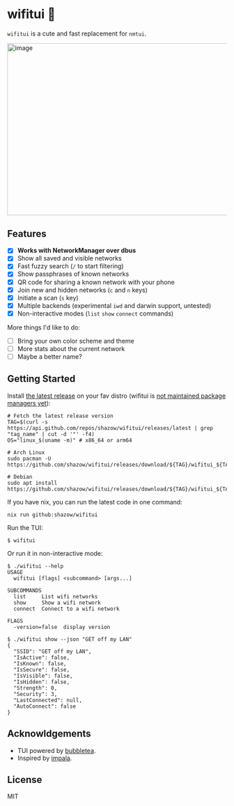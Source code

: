 # wifitui 🫣

`wifitui` is a cute and fast replacement for `nmtui`.

<img width="821.5" height="395.5" alt="image" src="https://github.com/user-attachments/assets/0982a201-0b41-4c52-a80e-7cf24915c763" />

## Features

- [x] **Works with NetworkManager over dbus**
- [x] Show all saved and visible networks
- [x] Fast fuzzy search (`/` to start filtering)
- [x] Show passphrases of known networks
- [x] QR code for sharing a known network with your phone
- [x] Join new and hidden networks (`c` and `n` keys)
- [x] Initiate a scan (`s` key)
- [x] Multiple backends (experimental `iwd` and darwin support, untested)
- [x] Non-interactive modes (`list` `show` `connect` commands)

More things I'd like to do:
- [ ] Bring your own color scheme and theme
- [ ] More stats about the current network
- [ ] Maybe a better name?

## Getting Started

Install [the latest release](https://github.com/shazow/wifitui/releases/) on your fav distro (wifitui is [not maintained package managers yet](https://github.com/shazow/wifitui/issues/48)):

```shell
# Fetch the latest release version
TAG=$(curl -s https://api.github.com/repos/shazow/wifitui/releases/latest | grep "tag_name" | cut -d '"' -f4)
OS="linux_$(uname -m)" # x86_64 or arm64

# Arch Linux
sudo pacman -U https://github.com/shazow/wifitui/releases/download/${TAG}/wifitui_${TAG}_${OS}.pkg.tar.zst

# Debian
sudo apt install https://github.com/shazow/wifitui/releases/download/${TAG}/wifitui_${TAG}_${OS}.deb
```


If you have nix, you can run the latest code in one command:

```
nix run github:shazow/wifitui
```

Run the TUI:

```
$ wifitui
```

Or run it in non-interactive mode:

```console
$ ./wifitui --help
USAGE
  wifitui [flags] <subcommand> [args...]

SUBCOMMANDS
  list     List wifi networks
  show     Show a wifi network
  connect  Connect to a wifi network

FLAGS
  -version=false  display version

$ ./wifitui show --json "GET off my LAN"
{
  "SSID": "GET off my LAN",
  "IsActive": false,
  "IsKnown": false,
  "IsSecure": false,
  "IsVisible": false,
  "IsHidden": false,
  "Strength": 0,
  "Security": 3,
  "LastConnected": null,
  "AutoConnect": false
}
```

## Acknowldgements

- TUI powered by [bubbletea](https://github.com/charmbracelet/bubbletea).
- Inspired by [impala](https://github.com/pythops/impala).

## License

MIT
